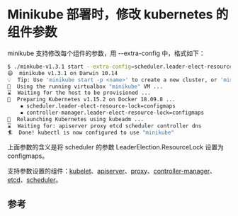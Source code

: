# Minikube 部署时，修改 kubernetes 的组件参数

minikube 支持修改每个组件的参数，用 --extra-config 中，格式如下：

```sh
$ ./minkube-v1.3.1 start --extra-config=scheduler.leader-elect-resource-lock=configmaps  --extra-config=controller-manager.leader-elect-resource-lock=configmaps
😄  minikube v1.3.1 on Darwin 10.14
💡  Tip: Use 'minikube start -p <name>' to create a new cluster, or 'minikube delete' to delete this one.
🏃  Using the running virtualbox "minikube" VM ...
⌛  Waiting for the host to be provisioned ...
🐳  Preparing Kubernetes v1.15.2 on Docker 18.09.8 ...
    ▪ scheduler.leader-elect-resource-lock=configmaps
    ▪ controller-manager.leader-elect-resource-lock=configmaps
🔄  Relaunching Kubernetes using kubeadm ...
⌛  Waiting for: apiserver proxy etcd scheduler controller dns
🏄  Done! kubectl is now configured to use "minikube"
```

上面参数的含义是将 scheduler 的参数 LeaderElection.ResourceLock 设置为 configmaps。

支持参数设置的组件：[kubelet][2]、[apiserver][3]、[proxy][4]、[controller-manager][5]、[etcd][6]、[scheduler][1]。

## 参考

[1]: https://godoc.org/k8s.io/kubernetes/pkg/scheduler/apis/config#KubeSchedulerConfiguration "KubeSchedulerConfiguration"
[2]: https://godoc.org/k8s.io/kubernetes/pkg/kubelet/apis/config#KubeletConfiguration "KubeletConfiguration"
[3]: https://godoc.org/k8s.io/kubernetes/cmd/kube-apiserver/app/options#ServerRunOptions "ServerRunOptions"
[4]: https://godoc.org/k8s.io/kubernetes/pkg/proxy/apis/config#KubeProxyConfiguration "KubeProxyConfiguration"
[5]: https://godoc.org/k8s.io/kubernetes/pkg/controller/apis/config#KubeControllerManagerConfiguration "KubeControllerManagerConfiguration"
[6]: https://godoc.org/github.com/coreos/etcd/etcdserver#ServerConfig "ServerConfig"
